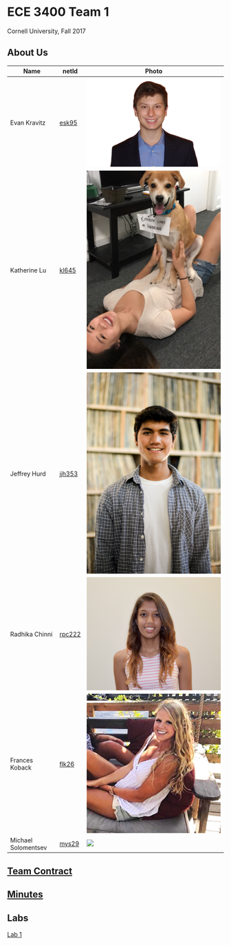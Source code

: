 # ECE 3400 Team 1
Cornell University, Fall 2017

## About Us

|Name | netId |Photo|
|-----|-------|-----|
|Evan Kravitz| [esk95     ](mailto:esk95@cornell.edu) | ![](./resources/evankravitz.jpg)|
|Katherine Lu| [kl645     ](mailto:kl645@cornell.edu) | ![](./resources/katherinelu.jpeg) |
|Jeffrey Hurd| [jjh353     ](mailto:jjh353@cornell.edu)| ![](./resources/jeffreyhurd.jpg)|
|Radhika Chinni| [rpc222     ](mailto:rpc222@cornell.edu) | ![](./resources/raddhikachinni.png) |
|Frances Koback| [flk26     ](mailto:flk26@cornell.edu)| ![](./resources/franniekobak.jpeg) |
|Michael Solomentsev| [mys29     ](mailto:mys29@cornell.edu) | ![](./resources/michael.jpeg) |


## [Team Contract](https://docs.google.com/document/d/11ZBqf6RC5hrOcDreiL2vlYcdcat49vuX1CWatlyPSTk/edit?usp=sharing)


## [Minutes](./minutes.md)


## Labs

[Lab 1](./lab1.md)



